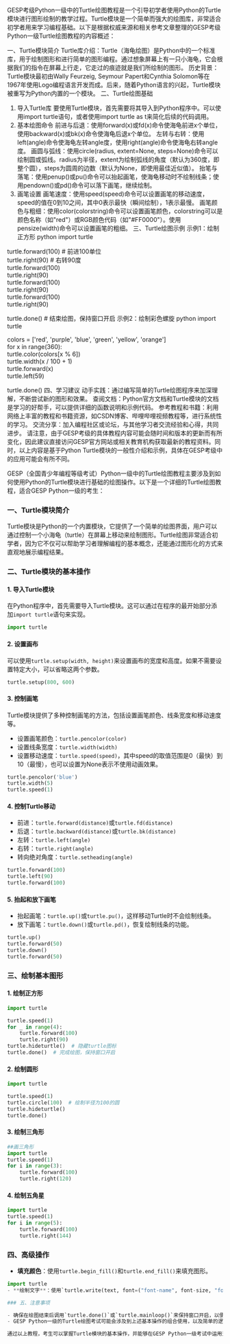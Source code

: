 GESP考级Python一级中的Turtle绘图教程是一个引导初学者使用Python的Turtle模块进行图形绘制的教学过程。Turtle模块是一个简单而强大的绘图库，非常适合初学者用来学习编程基础。以下是根据权威来源和相关参考文章整理的GESP考级Python一级Turtle绘图教程的内容概述：

一、Turtle模块简介
Turtle库介绍：Turtle（海龟绘图）是Python中的一个标准库，用于绘制图形和进行简单的图形编程。通过想象屏幕上有一只小海龟，它会根据我们的指令在屏幕上行走，它走过的痕迹就是我们所绘制的图形。
历史背景：Turtle模块最初由Wally Feurzeig, Seymour Papert和Cynthia Solomon等在1967年使用Logo编程语言开发而成。后来，随着Python语言的兴起，Turtle模块被重写为Python内置的一个模块。
二、Turtle绘图基础
1. 导入Turtle库
要使用Turtle模块，首先需要将其导入到Python程序中。可以使用import turtle语句，或者使用import turtle as t来简化后续的代码调用。
2. 基本绘图命令
前进与后退：使用forward(x)或fd(x)命令使海龟前进x个单位，使用backward(x)或bk(x)命令使海龟后退x个单位。
左转与右转：使用left(angle)命令使海龟左转angle度，使用right(angle)命令使海龟右转angle度。
画圆与弧线：使用circle(radius, extent=None, steps=None)命令可以绘制圆或弧线。radius为半径，extent为绘制弧线的角度（默认为360度，即整个圆），steps为圆周的边数（默认为None，即使用最佳近似值）。
抬笔与落笔：使用penup()或pu()命令可以抬起画笔，使海龟移动时不绘制线条；使用pendown()或pd()命令可以落下画笔，继续绘制。
3. 画笔设置
画笔速度：使用speed(speed)命令可以设置画笔的移动速度，speed的值在0到10之间，其中0表示最快（瞬间绘制），1表示最慢。
画笔颜色与粗细：使用color(colorstring)命令可以设置画笔颜色，colorstring可以是颜色名称（如"red"）或RGB颜色代码（如"#FF0000"）。使用pensize(width)命令可以设置画笔的粗细。
三、Turtle绘图示例
示例1：绘制正方形
python
import turtle  
  
turtle.forward(100)  # 前进100单位  
turtle.right(90)     # 右转90度  
turtle.forward(100)  
turtle.right(90)  
turtle.forward(100)  
turtle.right(90)  
turtle.forward(100)  
turtle.right(90)  
  
turtle.done()  # 结束绘图，保持窗口开启
示例2：绘制彩色螺旋
python
import turtle  
  
colors = ['red', 'purple', 'blue', 'green', 'yellow', 'orange']  
for x in range(360):  
    turtle.color(colors[x % 6])  
    turtle.width(x / 100 + 1)  
    turtle.forward(x)  
    turtle.left(59)  
  
turtle.done()
四、学习建议
动手实践：通过编写简单的Turtle绘图程序来加深理解，不断尝试新的图形和效果。
查阅文档：Python官方文档和Turtle模块的文档是学习的好帮手，可以提供详细的函数说明和示例代码。
参考教程和书籍：利用网络上丰富的教程和书籍资源，如CSDN博客、哔哩哔哩视频教程等，进行系统性的学习。
交流分享：加入编程社区或论坛，与其他学习者交流经验和心得，共同进步。
请注意，由于GESP考级的具体教程内容可能会随时间和版本的更新而有所变化，因此建议直接访问GESP官方网站或相关教育机构获取最新的教程资料。同时，以上内容是基于Python Turtle模块的一般性介绍和示例，具体在GESP考级中的应用可能会有所不同。

GESP（全国青少年编程等级考试）Python一级中的Turtle绘图教程主要涉及到如何使用Python的Turtle模块进行基础的绘图操作。以下是一个详细的Turtle绘图教程，适合GESP Python一级的考生：

### 一、Turtle模块简介

Turtle模块是Python的一个内置模块，它提供了一个简单的绘图界面，用户可以通过控制一个小海龟（turtle）在屏幕上移动来绘制图形。Turtle绘图非常适合初学者，因为它不仅可以帮助学习者理解编程的基本概念，还能通过图形化的方式来直观地展示编程结果。

### 二、Turtle模块的基本操作

#### 1. 导入Turtle模块

在Python程序中，首先需要导入Turtle模块。这可以通过在程序的最开始部分添加`import turtle`语句来实现。

```python
import turtle
```

#### 2. 设置画布

可以使用`turtle.setup(width, height)`来设置画布的宽度和高度。如果不需要设置特定大小，可以省略这两个参数。

```python
turtle.setup(800, 600)
```

#### 3. 控制画笔

Turtle模块提供了多种控制画笔的方法，包括设置画笔颜色、线条宽度和移动速度等。

- 设置画笔颜色：`turtle.pencolor(color)`
- 设置线条宽度：`turtle.width(width)`
- 设置移动速度：`turtle.speed(speed)`，其中speed的取值范围是0（最快）到10（最慢），也可以设置为None表示不使用动画效果。

```python
turtle.pencolor('blue')
turtle.width(5)
turtle.speed(1)
```

#### 4. 控制Turtle移动

- 前进：`turtle.forward(distance)`或`turtle.fd(distance)`
- 后退：`turtle.backward(distance)`或`turtle.bk(distance)`
- 左转：`turtle.left(angle)`
- 右转：`turtle.right(angle)`
- 转向绝对角度：`turtle.setheading(angle)`

```python
turtle.forward(100)
turtle.left(90)
turtle.forward(100)
```

#### 5. 抬起和放下画笔

- 抬起画笔：`turtle.up()`或`turtle.pu()`，这样移动Turtle时不会绘制线条。
- 放下画笔：`turtle.down()`或`turtle.pd()`，恢复绘制线条的功能。

```python
turtle.up()
turtle.forward(50)
turtle.down()
turtle.forward(50)
```

### 三、绘制基本图形

#### 1. 绘制正方形

```python
import turtle

turtle.speed(1)
for _ in range(4):
    turtle.forward(100)
    turtle.right(90)
turtle.hideturtle()  # 隐藏turtle图标
turtle.done()  # 完成绘图，保持窗口开启
```

#### 2. 绘制圆形

```python
import turtle

turtle.speed(1)
turtle.circle(100)  # 绘制半径为100的圆
turtle.hideturtle()
turtle.done()
```
#### 3. 绘制三角形
    
```python
##画三角形
import turtle
turtle.speed(1)
for i in range(3):
    turtle.forward(100)
    turtle.right(120)
```

#### 4. 绘制五角星

```python
import turtle
turtle.speed(1)
for i in range(5):
    turtle.forward(100)
    turtle.right(144)
```

### 四、高级操作

- **填充颜色**：使用`turtle.begin_fill()`和`turtle.end_fill()`来填充图形。


```python
import turtle
- **绘制文字**：使用`turtle.write(text, font=("font-name", font-size, "font-type"))`来在画布上绘制文字。

### 五、注意事项

- 确保在绘图结束后调用`turtle.done()`或`turtle.mainloop()`来保持窗口开启，以便查看绘图结果。
- GESP Python一级的Turtle绘图考试可能会涉及到上述基本操作的组合使用，以及简单的逻辑判断。

通过以上教程，考生可以掌握Turtle模块的基本操作，并能够在GESP Python一级考试中运用这些技能来绘制简单的图形。
